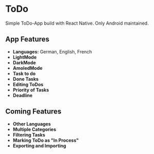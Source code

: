 # ToDo
Simple ToDo-App build with React Native. Only Android maintained.

## App Features
- **Languages:** German, English, French
- **LightMode**
- **DarkMode**
- **AmoledMode**
- **Task to do**
- **Done Tasks**
- **Editing ToDos**
- **Priority of Tasks**
- **Deadline**

## Coming Features
- **Other Languages**
- **Multiple Categories**
- **Filtering Tasks**
- **Marking ToDo as "In Process"**
- **Exporting and Importing**
